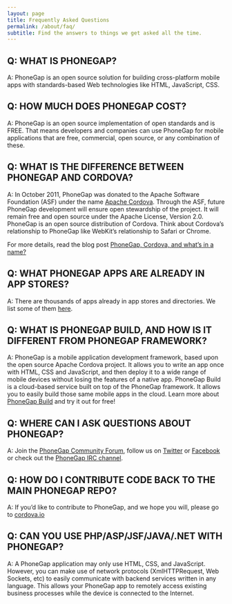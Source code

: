 ```yaml
---
layout: page
title: Frequently Asked Questions
permalink: /about/faq/
subtitle: Find the answers to things we get asked all the time.
---
```

Q: WHAT IS PHONEGAP?
--------------------
A: PhoneGap is an open source solution for building cross-platform mobile apps with standards-based Web technologies like HTML, JavaScript, CSS.


Q: HOW MUCH DOES PHONEGAP COST?
--------------------
A: PhoneGap is an open source implementation of open standards and is FREE. That means developers and companies can use PhoneGap for mobile applications that are free, commercial, open source, or any combination of these.

Q: WHAT IS THE DIFFERENCE BETWEEN PHONEGAP AND CORDOVA?  
--------------------
A: In October 2011, PhoneGap was donated to the Apache Software Foundation (ASF) under the name [Apache Cordova](http://cordova.apache.org/). Through the ASF, future PhoneGap development will ensure open stewardship of the project. It will remain free and open source under the Apache License, Version 2.0.
PhoneGap is an open source distribution of Cordova. Think about Cordova’s relationship to PhoneGap like WebKit’s relationship to Safari or Chrome.

For more details, read the blog post [PhoneGap, Cordova, and what’s in a name?](http://phonegap.com/blog/2012/03/19/phonegap-cordova-and-whate28099s-in-a-name/)


Q: WHAT PHONEGAP APPS ARE ALREADY IN APP STORES?
--------------------
A: There are thousands of apps already in app stores and directories. We list some of them [here](/app).


Q: WHAT IS PHONEGAP BUILD, AND HOW IS IT DIFFERENT FROM PHONEGAP FRAMEWORK?
--------------------
A: PhoneGap is a mobile application development framework, based upon the open source Apache Cordova project. It allows you to write an app once with HTML, CSS and JavaScript, and then deploy it to a wide range of mobile devices without losing the features of a native app. PhoneGap Build is a cloud-based service built on top of the PhoneGap framework. It allows you to easily build those same mobile apps in the cloud. Learn more about [PhoneGap Build](http://build.phonegap.com/) and try it out for free!


Q: WHERE CAN I ASK QUESTIONS ABOUT PHONEGAP?
--------------------
A: Join the [PhoneGap Community Forum](https://forums.adobe.com/community/phonegap), follow us on [Twitter](http://twitter.com/#!/phonegap) or [Facebook](http://facebook.com/phonegap) or check out the [PhoneGap IRC channel](http://webchat.freenode.net/?randomnick=1&channels=%23phonegap&uio=d4).


Q: HOW DO I CONTRIBUTE CODE BACK TO THE MAIN PHONEGAP REPO?
--------------------
A: If you’d like to contribute to PhoneGap, and we hope you will, please go to [cordova.io](http://cordova.apache.org/)


Q: CAN YOU USE PHP/ASP/JSF/JAVA/.NET WITH PHONEGAP?
--------------------
A: A PhoneGap application may only use HTML, CSS, and JavaScript. However, you can make use of network protocols (XmlHTTPRequest, Web Sockets, etc) to easily communicate with backend services written in any language. This allows your PhoneGap app to remotely access existing business processes while the device is connected to the Internet.
